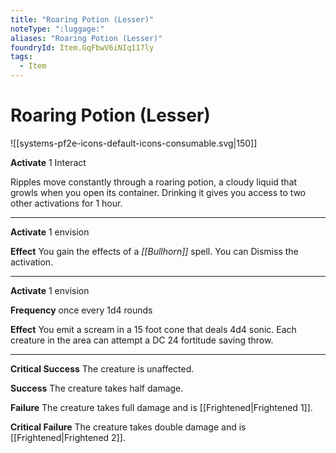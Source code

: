 ```yaml
---
title: "Roaring Potion (Lesser)"
noteType: ":luggage:"
aliases: "Roaring Potion (Lesser)"
foundryId: Item.GqFbwV6iNIq117ly
tags:
  - Item
---
```


# Roaring Potion (Lesser)
![[systems-pf2e-icons-default-icons-consumable.svg|150]]

**Activate** 1 Interact

Ripples move constantly through a roaring potion, a cloudy liquid that growls when you open its container. Drinking it gives you access to two other activations for 1 hour.

* * *

**Activate** 1 envision

**Effect** You gain the effects of a _[[Bullhorn]]_ spell. You can Dismiss the activation.

* * *

**Activate** 1 envision

**Frequency** once every 1d4 rounds

**Effect** You emit a scream in a 15 foot cone that deals 4d4 sonic. Each creature in the area can attempt a DC 24 fortitude saving throw.

* * *

**Critical Success** The creature is unaffected.

**Success** The creature takes half damage.

**Failure** The creature takes full damage and is [[Frightened|Frightened 1]].

**Critical Failure** The creature takes double damage and is [[Frightened|Frightened 2]].
